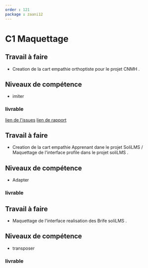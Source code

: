 ```yaml
---
order : 121 
package : zaani12
--- 
```

# C1 Maquettage

## Travail à faire

-  Creation de la cart empathie orthoptiste pour le projet CNMH .

## Niveaux de compétence
 - imiter

### livrable 
[lien de l'issues](https://github.com/cnmh/besoin/issues/115)
[lien de rapport](https://cnmh.github.io/besoin/empathie-orthoptiste/rapport.html)

## Travail à faire

-  Creation de la cart empathie Apprenant dane le projet SoliLMS / Maquettage de l'interface profile dans le projet soliLMS .


## Niveaux de compétence

- Adapter

### livrable 

## Travail à faire

-   Maquettage de  l'interface realisation des Brife soliLMS  .

## Niveaux de compétence

- transposer

### livrable 

